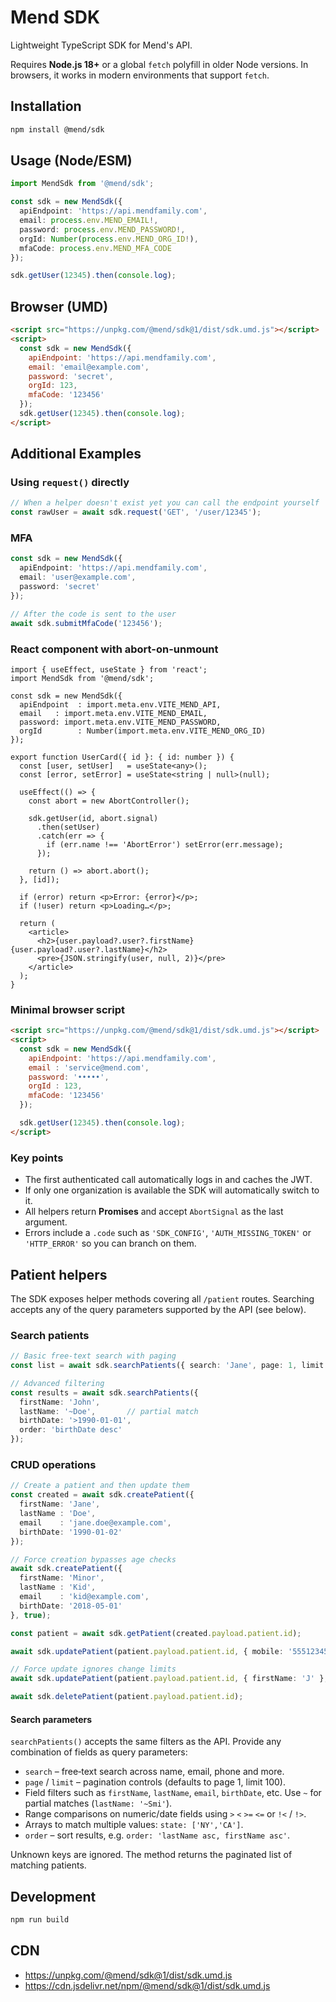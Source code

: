 # Mend SDK

Lightweight TypeScript SDK for Mend's API.

Requires **Node.js 18+** or a global `fetch` polyfill in older Node versions. In browsers, it works in modern environments that support `fetch`.

## Installation

```bash
npm install @mend/sdk
```

## Usage (Node/ESM)

```ts
import MendSdk from '@mend/sdk';

const sdk = new MendSdk({
  apiEndpoint: 'https://api.mendfamily.com',
  email: process.env.MEND_EMAIL!,
  password: process.env.MEND_PASSWORD!,
  orgId: Number(process.env.MEND_ORG_ID!),
  mfaCode: process.env.MEND_MFA_CODE
});

sdk.getUser(12345).then(console.log);
```

## Browser (UMD)

```html
<script src="https://unpkg.com/@mend/sdk@1/dist/sdk.umd.js"></script>
<script>
  const sdk = new MendSdk({
    apiEndpoint: 'https://api.mendfamily.com',
    email: 'email@example.com',
    password: 'secret',
    orgId: 123,
    mfaCode: '123456'
  });
  sdk.getUser(12345).then(console.log);
</script>
```

## Additional Examples

### Using `request()` directly

```ts
// When a helper doesn't exist yet you can call the endpoint yourself
const rawUser = await sdk.request('GET', '/user/12345');
```

### MFA

```ts
const sdk = new MendSdk({
  apiEndpoint: 'https://api.mendfamily.com',
  email: 'user@example.com',
  password: 'secret'
});

// After the code is sent to the user
await sdk.submitMfaCode('123456');
```

### React component with abort-on-unmount

```tsx
import { useEffect, useState } from 'react';
import MendSdk from '@mend/sdk';

const sdk = new MendSdk({
  apiEndpoint  : import.meta.env.VITE_MEND_API,
  email   : import.meta.env.VITE_MEND_EMAIL,
  password: import.meta.env.VITE_MEND_PASSWORD,
  orgId        : Number(import.meta.env.VITE_MEND_ORG_ID)
});

export function UserCard({ id }: { id: number }) {
  const [user, setUser]   = useState<any>();
  const [error, setError] = useState<string | null>(null);

  useEffect(() => {
    const abort = new AbortController();

    sdk.getUser(id, abort.signal)
      .then(setUser)
      .catch(err => {
        if (err.name !== 'AbortError') setError(err.message);
      });

    return () => abort.abort();
  }, [id]);

  if (error) return <p>Error: {error}</p>;
  if (!user) return <p>Loading…</p>;

  return (
    <article>
      <h2>{user.payload?.user?.firstName} {user.payload?.user?.lastName}</h2>
      <pre>{JSON.stringify(user, null, 2)}</pre>
    </article>
  );
}
```

### Minimal browser script

```html
<script src="https://unpkg.com/@mend/sdk@1/dist/sdk.umd.js"></script>
<script>
  const sdk = new MendSdk({
    apiEndpoint: 'https://api.mendfamily.com',
    email : 'service@mend.com',
    password: '•••••',
    orgId : 123,
    mfaCode: '123456'
  });

  sdk.getUser(12345).then(console.log);
</script>
```

### Key points

* The first authenticated call automatically logs in and caches the JWT.
* If only one organization is available the SDK will automatically switch to it.
* All helpers return **Promises** and accept `AbortSignal` as the last argument.
* Errors include a `.code` such as `'SDK_CONFIG'`, `'AUTH_MISSING_TOKEN'` or `'HTTP_ERROR'` so you can branch on them.

## Patient helpers

The SDK exposes helper methods covering all `/patient` routes.  Searching accepts
any of the query parameters supported by the API (see below).

### Search patients

```ts
// Basic free‑text search with paging
const list = await sdk.searchPatients({ search: 'Jane', page: 1, limit: 50 });

// Advanced filtering
const results = await sdk.searchPatients({
  firstName: 'John',
  lastName: '~Doe',       // partial match
  birthDate: '>1990-01-01',
  order: 'birthDate desc'
});
```

### CRUD operations

```ts
// Create a patient and then update them
const created = await sdk.createPatient({
  firstName: 'Jane',
  lastName : 'Doe',
  email    : 'jane.doe@example.com',
  birthDate: '1990-01-02'
});

// Force creation bypasses age checks
await sdk.createPatient({
  firstName: 'Minor',
  lastName : 'Kid',
  email    : 'kid@example.com',
  birthDate: '2018-05-01'
}, true);

const patient = await sdk.getPatient(created.payload.patient.id);

await sdk.updatePatient(patient.payload.patient.id, { mobile: '5551234567' });

// Force update ignores change limits
await sdk.updatePatient(patient.payload.patient.id, { firstName: 'J' }, true);

await sdk.deletePatient(patient.payload.patient.id);
```

#### Search parameters

`searchPatients()` accepts the same filters as the API.  Provide any
combination of fields as query parameters:

- `search` – free‑text search across name, email, phone and more.
- `page` / `limit` – pagination controls (defaults to page 1, limit 100).
- Field filters such as `firstName`, `lastName`, `email`, `birthDate`, etc.
  Use `~` for partial matches (`lastName: '~Smi'`).
- Range comparisons on numeric/date fields using `>` `<` `>=` `<=` or `!<` / `!>`.
- Arrays to match multiple values: `state: ['NY','CA']`.
- `order` – sort results, e.g. `order: 'lastName asc, firstName asc'`.

Unknown keys are ignored.  The method returns the paginated list of matching
patients.

## Development

```bash
npm run build
```

## CDN

- https://unpkg.com/@mend/sdk@1/dist/sdk.umd.js
- https://cdn.jsdelivr.net/npm/@mend/sdk@1/dist/sdk.umd.js
